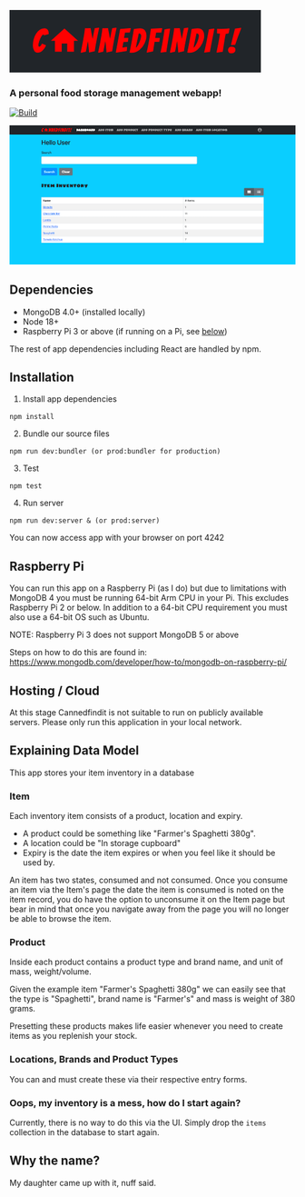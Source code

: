 ![App Logo][1]

### A personal food storage management webapp!

<p>
    <a href="https://github.com/lightreign/cannedfindit/actions">
        <img alt="Build" src="https://img.shields.io/github/actions/workflow/status/lightreign/cannedfindit/tests.yml?branch=master" />
    </a>
</p>

![Main Page][2]

Dependencies
---
- MongoDB 4.0+ (installed locally)
- Node 18+
- Raspberry Pi 3 or above (if running on a Pi, see [below](#raspberry-pi))

The rest of app dependencies including React are handled by npm.

Installation
---
1. Install app dependencies
```
npm install
```

2. Bundle our source files
```
npm run dev:bundler (or prod:bundler for production)
```

3. Test
```
npm test
```

4. Run server
```
npm run dev:server & (or prod:server)
```
You can now access app with your browser on port 4242

[1]: logo.png
[2]: main.png

Raspberry Pi
---
You can run this app on a Raspberry Pi (as I do) but due to limitations with MongoDB 4 you must be running 64-bit Arm
CPU in your Pi. This excludes Raspberry Pi 2 or below. In addition to a 64-bit CPU requirement you must also use 
a 64-bit OS such as Ubuntu.

NOTE: Raspberry Pi 3 does not support MongoDB 5 or above

Steps on how to do this are found in: https://www.mongodb.com/developer/how-to/mongodb-on-raspberry-pi/

Hosting / Cloud
---
At this stage Cannedfindit is not suitable to run on publicly available servers.
Please only run this application in your local network.

Explaining Data Model
---
This app stores your item inventory in a database

### Item
Each inventory item consists of a product, location and expiry.

* A product could be something like "Farmer's Spaghetti 380g".
* A location could be "In storage cupboard"
* Expiry is the date the item expires or when you feel like it should be used by.

An item has two states, consumed and not consumed. Once you consume an item via the Item's page the date the item is
consumed is noted on the item record, you do have the option to unconsume it on the Item page but bear in mind that once you 
navigate away from the page you will no longer be able to browse the item.

### Product
Inside each product contains a product type and brand name, and unit of mass, weight/volume.

Given the example item "Farmer's Spaghetti 380g" we can easily see that the type is "Spaghetti",
brand name is "Farmer's" and mass is weight of 380 grams.

Presetting these products makes life easier whenever you need to create items as you replenish your stock.

### Locations, Brands and Product Types
You can and must create these via their respective entry forms.

### Oops, my inventory is a mess, how do I start again?
Currently, there is no way to do this via the UI.
Simply drop the `items` collection in the database to start again.

Why the name?
---
My daughter came up with it, nuff said.
